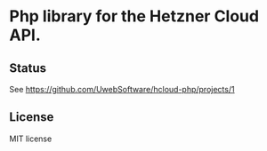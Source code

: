 # Php library for the Hetzner Cloud API.

## Status
See https://github.com/UwebSoftware/hcloud-php/projects/1
  
## License
MIT license
